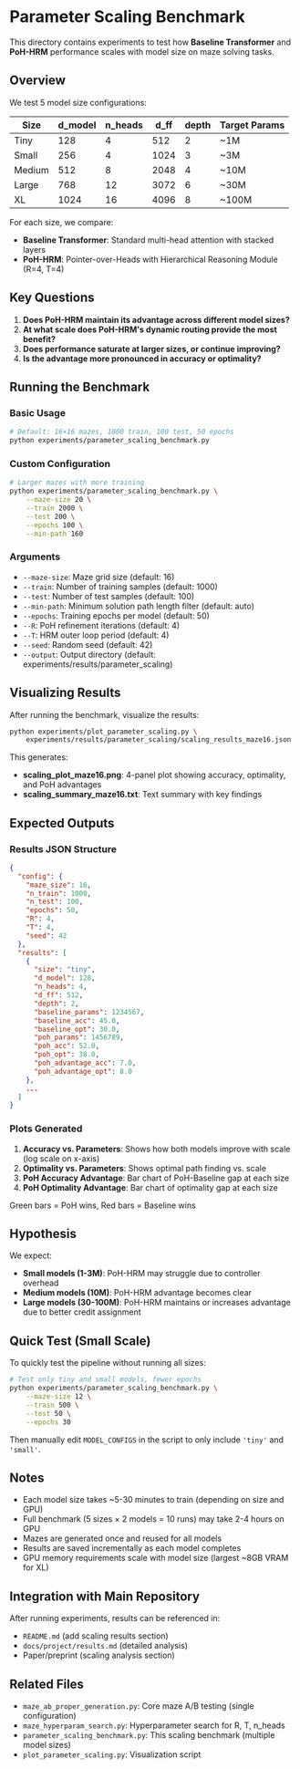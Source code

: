 # Parameter Scaling Benchmark

This directory contains experiments to test how **Baseline Transformer** and **PoH-HRM** performance scales with model size on maze solving tasks.

## Overview

We test 5 model size configurations:

| Size   | d_model | n_heads | d_ff  | depth | Target Params |
|--------|---------|---------|-------|-------|---------------|
| Tiny   | 128     | 4       | 512   | 2     | ~1M           |
| Small  | 256     | 4       | 1024  | 3     | ~3M           |
| Medium | 512     | 8       | 2048  | 4     | ~10M          |
| Large  | 768     | 12      | 3072  | 6     | ~30M          |
| XL     | 1024    | 16      | 4096  | 8     | ~100M         |

For each size, we compare:
- **Baseline Transformer**: Standard multi-head attention with stacked layers
- **PoH-HRM**: Pointer-over-Heads with Hierarchical Reasoning Module (R=4, T=4)

## Key Questions

1. **Does PoH-HRM maintain its advantage across different model sizes?**
2. **At what scale does PoH-HRM's dynamic routing provide the most benefit?**
3. **Does performance saturate at larger sizes, or continue improving?**
4. **Is the advantage more pronounced in accuracy or optimality?**

## Running the Benchmark

### Basic Usage

```bash
# Default: 16×16 mazes, 1000 train, 100 test, 50 epochs
python experiments/parameter_scaling_benchmark.py
```

### Custom Configuration

```bash
# Larger mazes with more training
python experiments/parameter_scaling_benchmark.py \
    --maze-size 20 \
    --train 2000 \
    --test 200 \
    --epochs 100 \
    --min-path 160
```

### Arguments

- `--maze-size`: Maze grid size (default: 16)
- `--train`: Number of training samples (default: 1000)
- `--test`: Number of test samples (default: 100)
- `--min-path`: Minimum solution path length filter (default: auto)
- `--epochs`: Training epochs per model (default: 50)
- `--R`: PoH refinement iterations (default: 4)
- `--T`: HRM outer loop period (default: 4)
- `--seed`: Random seed (default: 42)
- `--output`: Output directory (default: experiments/results/parameter_scaling)

## Visualizing Results

After running the benchmark, visualize the results:

```bash
python experiments/plot_parameter_scaling.py \
    experiments/results/parameter_scaling/scaling_results_maze16.json
```

This generates:
- **scaling_plot_maze16.png**: 4-panel plot showing accuracy, optimality, and PoH advantages
- **scaling_summary_maze16.txt**: Text summary with key findings

## Expected Outputs

### Results JSON Structure

```json
{
  "config": {
    "maze_size": 16,
    "n_train": 1000,
    "n_test": 100,
    "epochs": 50,
    "R": 4,
    "T": 4,
    "seed": 42
  },
  "results": [
    {
      "size": "tiny",
      "d_model": 128,
      "n_heads": 4,
      "d_ff": 512,
      "depth": 2,
      "baseline_params": 1234567,
      "baseline_acc": 45.0,
      "baseline_opt": 30.0,
      "poh_params": 1456789,
      "poh_acc": 52.0,
      "poh_opt": 38.0,
      "poh_advantage_acc": 7.0,
      "poh_advantage_opt": 8.0
    },
    ...
  ]
}
```

### Plots Generated

1. **Accuracy vs. Parameters**: Shows how both models improve with scale (log scale on x-axis)
2. **Optimality vs. Parameters**: Shows optimal path finding vs. scale
3. **PoH Accuracy Advantage**: Bar chart of PoH-Baseline gap at each size
4. **PoH Optimality Advantage**: Bar chart of optimality gap at each size

Green bars = PoH wins, Red bars = Baseline wins

## Hypothesis

We expect:
- **Small models (1-3M)**: PoH-HRM may struggle due to controller overhead
- **Medium models (10M)**: PoH-HRM advantage becomes clear
- **Large models (30-100M)**: PoH-HRM maintains or increases advantage due to better credit assignment

## Quick Test (Small Scale)

To quickly test the pipeline without running all sizes:

```bash
# Test only tiny and small models, fewer epochs
python experiments/parameter_scaling_benchmark.py \
    --maze-size 12 \
    --train 500 \
    --test 50 \
    --epochs 30
```

Then manually edit `MODEL_CONFIGS` in the script to only include `'tiny'` and `'small'`.

## Notes

- Each model size takes ~5-30 minutes to train (depending on size and GPU)
- Full benchmark (5 sizes × 2 models = 10 runs) may take 2-4 hours on GPU
- Mazes are generated once and reused for all models
- Results are saved incrementally as each model completes
- GPU memory requirements scale with model size (largest ~8GB VRAM for XL)

## Integration with Main Repository

After running experiments, results can be referenced in:
- `README.md` (add scaling results section)
- `docs/project/results.md` (detailed analysis)
- Paper/preprint (scaling analysis section)

## Related Files

- `maze_ab_proper_generation.py`: Core maze A/B testing (single configuration)
- `maze_hyperparam_search.py`: Hyperparameter search for R, T, n_heads
- `parameter_scaling_benchmark.py`: This scaling benchmark (multiple model sizes)
- `plot_parameter_scaling.py`: Visualization script


